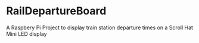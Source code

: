 # RailDepartureBoard
A Raspbery Pi Project to display train station departure times on a Scroll Hat Mini LED display
